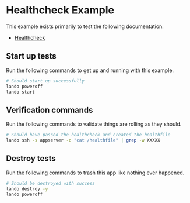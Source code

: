 Healthcheck Example
===================

This example exists primarily to test the following documentation:

* [Healthcheck](https://docs.lando.dev/core/v3/healthcheck.html)

Start up tests
--------------

Run the following commands to get up and running with this example.

```bash
# Should start up successfully
lando poweroff
lando start
```

Verification commands
---------------------

Run the following commands to validate things are rolling as they should.

```bash
# Should have passed the healthcheck and created the healthfile
lando ssh -s appserver -c "cat /healthfile" | grep -w XXXXX
```

Destroy tests
-------------

Run the following commands to trash this app like nothing ever happened.

```bash
# Should be destroyed with success
lando destroy -y
lando poweroff
```
